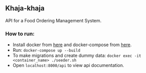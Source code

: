 ## Khaja-khaja
API for a Food Ordering Management System.

### How to run:
- Install docker from [here](https://docs.docker.com/get-docker/) and docker-compose from [here](https://docs.docker.com/compose/install/).
- Run: ```docker-compose up --build```
- To make migrations and create dummy data: ```docker exec -it <container_name> ./seeder.sh```
- Open ```localhost:8000/api``` to view api documentation.

